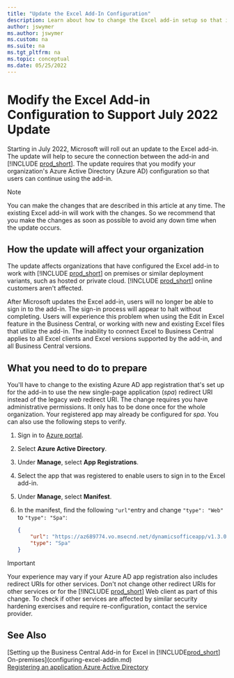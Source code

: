 ```yaml
---
title: "Update the Excel Add-In Configuration"
description: Learn about how to change the Excel add-in setup so that it works with the update in July 2022.
author: jswymer
ms.author: jswymer
ms.custom: na
ms.suite: na
ms.tgt_pltfrm: na
ms.topic: conceptual
ms.date: 05/25/2022
---
```

# Modify the Excel Add-in Configuration to Support July 2022 Update

Starting in July 2022, Microsoft will roll out an update to the Excel add-in. The update will help to secure the connection between the add-in and [!INCLUDE [prod_short](../developer/includes/prod_short.md)]. The update requires that you modify your organization's Azure Active Directory (Azure AD) configuration so that users can continue using the add-in.

> [!NOTE]
> You can make the changes that are described in this article at any time. The existing Excel add-in will work with the changes. So we recommend that you make the changes as soon as possible to avoid any down time when the update occurs.

## How the update will affect your organization

The update affects organizations that have configured the Excel add-in to work with [!INCLUDE [prod_short](../developer/includes/prod_short.md)] on premises or similar deployment variants, such as hosted or private cloud. [!INCLUDE [prod_short](../developer/includes/prod_short.md)] online customers aren't affected.

After Microsoft updates the Excel add-in, users will no longer be able to sign in to the add-in. The sign-in process will appear to halt without completing. Users will experience this problem when using the Edit in Excel feature in the Business Central, or working with new and existing Excel files that utilize the add-in. The inability to connect Excel to Business Central applies to all Excel clients and Excel versions supported by the add-in, and all Business Central versions.

## What you need to do to prepare

You'll have to change to the existing Azure AD app registration that's set up for the add-in to use the new single-page application (*spa*) redirect URI instead of the legacy *web* redirect URI. The change requires you have administrative permissions. It only has to be done once for the whole organization. Your registered app may already be configured for *spa*. You can also use the following steps to verify.

1. Sign in to [Azure portal](https://portal.azure.com).
2. Select **Azure Active Directory**. 
3. Under **Manage**, select **App Registrations**.
4. Select the app that was registered to enable users to sign in to the Excel add-in. 
5. Under **Manage**, select **Manifest**.
6. In the manifest, find the following `"url"`entry and change `"type": "Web"` to `"type": "Spa"`:

    ```json  
    {
        "url": "https://az689774.vo.msecnd.net/dynamicsofficeapp/v1.3.0.0/*",
        "type": "Spa"
    }
    ```

> [!IMPORTANT]
> Your experience may vary if your Azure AD app registration also includes redirect URIs for other services. Don't not change other redirect URIs for other services or for the [!INCLUDE [prod_short](../developer/includes/prod_short.md)] Web client as part of this change. To check if other services are affected by similar security hardening exercises and require re-configuration, contact the service provider.

## See Also

[Setting up the Business Central Add-in for Excel in [!INCLUDE[prod_short](../developer/includes/prod_short.md)] On-premises](configuring-excel-addin.md)  
[Registering an application Azure Active Directory](/azure/active-directory/develop/quickstart-register-app)    
